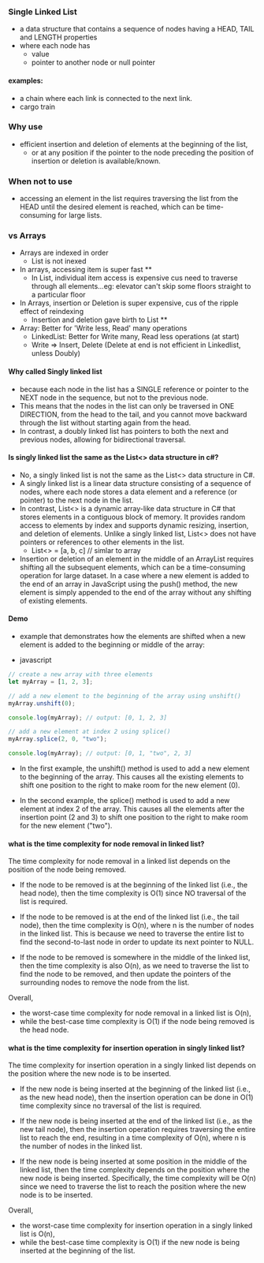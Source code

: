### Single Linked List 
- a data structure that contains a sequence of nodes having a HEAD, TAIL and LENGTH properties
- where each node has
  - value
  - pointer to another node or null pointer

#### examples: 
- a chain where each link is connected to the next link.
- cargo train

### Why use
- efficient insertion and deletion of elements at the beginning of the list, 
    - or at any position if the pointer to the node preceding the position of insertion or deletion is available/known. 

### When not to use
- accessing an element in the list requires traversing the list from the HEAD until the desired element is reached, which can be time-consuming for large lists.

### vs Arrays
- Arrays are indexed in order
    - List is not inexed
- In arrays, accessing item is super fast **
    - In List, individual item access is expensive cus need to traverse through all elements...eg: elevator can't skip some floors straight to a particular floor
- In Arrays, insertion or Deletion is super expensive, cus of the ripple effect of reindexing
    - Insertion and deletion gave birth to List **
- Array: Better for 'Write less, Read' many operations
    - LinkedList: Better for Write many, Read less operations (at start)
    - Write => Insert, Delete (Delete at end is not efficient in Linkedlist, unless Doubly)


#### Why called Singly linked list
- because each node in the list has a SINGLE reference or pointer to the NEXT node in the sequence, but not to the previous node. 
- This means that the nodes in the list can only be traversed in ONE DIRECTION, from the head to the tail, and you cannot move backward through the list without starting again from the head. 
- In contrast, a doubly linked list has pointers to both the next and previous nodes, allowing for bidirectional traversal.


#### Is singly linked list the same as the List<> data structure in c#?
- No, a singly linked list is not the same as the List<> data structure in C#.
- A singly linked list is a linear data structure consisting of a sequence of nodes, where each node stores a data element and a reference (or pointer) to the next node in the list.
- In contrast, List<> is a dynamic array-like data structure in C# that stores elements in a contiguous block of memory. It provides random access to elements by index and supports dynamic resizing, insertion, and deletion of elements. Unlike a singly linked list, List<> does not have pointers or references to other elements in the list.
    - List<> = [a, b, c]    // simlar to array 
- Insertion or deletion of an element in the middle of an ArrayList requires shifting all the subsequent elements, which can be a time-consuming operation for large dataset. In a case where a new element is added to the end of an array in JavaScript using the push() method, the new element is simply appended to the end of the array without any shifting of existing elements.


#### Demo
- example that demonstrates how the elements are shifted when a new element is added to the beginning or middle of the array:

- javascript
```js
// create a new array with three elements
let myArray = [1, 2, 3];

// add a new element to the beginning of the array using unshift()
myArray.unshift(0);

console.log(myArray); // output: [0, 1, 2, 3]

// add a new element at index 2 using splice()
myArray.splice(2, 0, "two");

console.log(myArray); // output: [0, 1, "two", 2, 3]
```

- In the first example, the unshift() method is used to add a new element to the beginning of the array. This causes all the existing elements to shift one position to the right to make room for the new element (0).

- In the second example, the splice() method is used to add a new element at index 2 of the array. This causes all the elements after the insertion point (2 and 3) to shift one position to the right to make room for the new element ("two").


#### what is the time complexity for node removal in linked list?
The time complexity for node removal in a linked list depends on the position of the node being removed.

- If the node to be removed is at the beginning of the linked list (i.e., the head node), then the time complexity is O(1) since NO traversal of the list is required.

- If the node to be removed is at the end of the linked list (i.e., the tail node), then the time complexity is O(n), where n is the number of nodes in the linked list. This is because we need to traverse the entire list to find the second-to-last node in order to update its next pointer to NULL.

- If the node to be removed is somewhere in the middle of the linked list, then the time complexity is also O(n), as we need to traverse the list to find the node to be removed, and then update the pointers of the surrounding nodes to remove the node from the list.

Overall, 
- the worst-case time complexity for node removal in a linked list is O(n), 
- while the best-case time complexity is O(1) if the node being removed is the head node.


#### what is the time complexity for insertion operation in singly linked list?
The time complexity for insertion operation in a singly linked list depends on the position where the new node is to be inserted.

- If the new node is being inserted at the beginning of the linked list (i.e., as the new head node), then the insertion operation can be done in O(1) time complexity since no traversal of the list is required.

- If the new node is being inserted at the end of the linked list (i.e., as the new tail node), then the insertion operation requires traversing the entire list to reach the end, resulting in a time complexity of O(n), where n is the number of nodes in the linked list.

- If the new node is being inserted at some position in the middle of the linked list, then the time complexity depends on the position where the new node is being inserted. Specifically, the time complexity will be O(n) since we need to traverse the list to reach the position where the new node is to be inserted.

Overall, 
- the worst-case time complexity for insertion operation in a singly linked list is O(n), 
- while the best-case time complexity is O(1) if the new node is being inserted at the beginning of the list.



